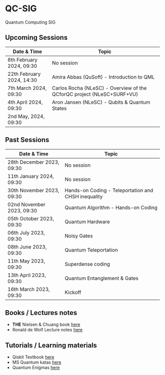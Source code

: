 # QC-SIG
Quantum Computing SIG

## Upcoming Sessions
Date & Time| Topic |
--- | --- |
 8th February 2024, 09:30 | No session |
 22th February 2024, 14:30 | Amira Abbas (QuSoft) - Introduction to QML |
 7th March 2024, 09:30 | Carlos Rocha (NLeSC) - Overview of the QCforQC project (NLeSC+SURF+VU)|
 4th April 2024, 09:30 | Aron Jansen (NLeSC) - Qubits & Quantum States |
 2nd May, 2024, 09:30 ||

## Past Sessions
Date & Time| Topic |
--- | --- |
28th December 2023, 09:30 | No session |
11th January 2024, 09:30 |  No session |
30th November 2023, 09:30 | Hands-on Coding - Teleportation and CHSH inequality |
02nd November 2023, 09:30 | Quantum Algorithm  - Hands-on Coding |
05th October 2023, 09:30 | Quantum Hardware | 
06th July 2023, 09:30 | Noisy Gates |
08th June 2023, 09:30 | Quantum Teleportation |
11th May 2023, 09:30 | Superdense coding |
13th April 2023, 09:30 | Quantum Entanglement & Gates|
16th March 2023, 09:30 | Kickoff |






## Books / Lectures notes

* **THE** Nielsen &  Chuang book [here](http://mmrc.amss.cas.cn/tlb/201702/W020170224608149940643.pdf)
* Ronald de Wolf Lecture notes [here](https://homepages.cwi.nl/~rdewolf/qcnotes.pdf)

## Tutorials / Learning materials
* Qiskit Textbook [here](https://qiskit.org/textbook/preface.html)
* MS Quantum katas [here](https://learn.microsoft.com/en-us/azure/quantum/tutorial-qdk-intro-to-katas)
* Quantum Enigmas [here](https://www.usherbrooke.ca/iq/quantumenigmas/)
